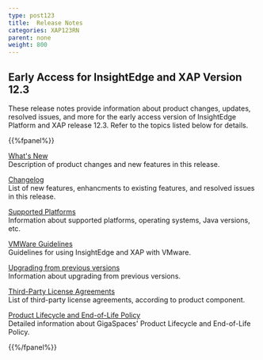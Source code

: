 ```yaml
---
type: post123
title:  Release Notes
categories: XAP123RN
parent: none
weight: 800
---
```


## Early Access for InsightEdge and XAP Version 12.3

These release notes provide information about product changes, updates, resolved issues, and more for the early access version of InsightEdge Platform and XAP release 12.3. Refer to the topics listed below for details.

{{%fpanel%}}

[What's New](whats-new.html)<br>
Description of product changes and new features in this release.

[Changelog](fixed-issues.html)<br>
List of new features, enhancments to existing features, and resolved issues in this release.

[Supported Platforms](supported-platforms.html)<br>
Information about supported platforms, operating systems, Java versions, etc.

[VMWare Guidelines](vmware-guidelines.html)<br>
Guidelines for using InsightEdge and XAP with VMware.

[Upgrading from previous versions](upgrading.html)<br>
Information about upgrading from previous versions.

[Third-Party License Agreements](third-party.html)<br>
List of third-party license agreements, according to product component.

[Product Lifecycle and End-of-Life Policy](/release_notes/lifecycle.html)<br>
Detailed information about GigaSpaces' Product Lifecycle and End-of-Life Policy.

{{%/fpanel%}}

